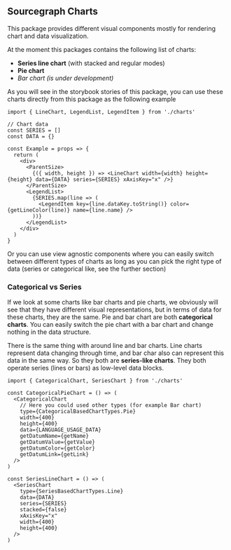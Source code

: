 ## Sourcegraph Сharts

This package provides different visual
components mostly for rendering chart and data visualization.

At the moment this packages contains the following list of charts:

- **Series line chart** (with stacked and regular modes)
- **Pie chart**
- _Bar chart (is under development)_

As you will see in the storybook stories of this package, you can use these charts
directly from this package as the following example

```tsx
import { LineChart, LegendList, LegendItem } from './charts'

// Chart data
const SERIES = []
const DATA = {}

const Example = props => {
  return (
    <div>
      <ParentSize>
        {({ width, height }) => <LineChart width={width} height={height} data={DATA} series={SERIES} xAxisKey="x" />}
      </ParentSize>
      <LegendList>
        {SERIES.map(line => (
          <LegendItem key={line.dataKey.toString()} color={getLineColor(line)} name={line.name} />
        ))}
      </LegendList>
    </div>
  )
}
```

Or you can use view agnostic components where you can easily switch between
different types of charts as long as you can pick the right type of data
(series or categorical like, see the further section)

### Categorical vs Series

If we look at some charts like bar charts and pie charts, we
obviously will see that they have different visual representations, but
in terms of data for these charts, they are the same. Pie and bar chart are
both **categorical charts**. You can easily switch the pie chart with a bar
chart and change nothing in the data structure.

There is the same thing with around line and bar charts. Line charts represent
data changing through time, and bar char also can represent this data in the
same way. So they both are **series-like charts**. They both operate series
(lines or bars) as low-level data blocks.

```tsx
import { CategoricalChart, SeriesChart } from './charts'

const CategoricalPieChart = () => (
  <CategoricalChart
    // Here you could used other types (for example Bar chart)
    type={CategoricalBasedChartTypes.Pie}
    width={400}
    height={400}
    data={LANGUAGE_USAGE_DATA}
    getDatumName={getName}
    getDatumValue={getValue}
    getDatumColor={getColor}
    getDatumLink={getLink}
  />
)

const SeriesLineChart = () => (
  <SeriesChart
    type={SeriesBasedChartTypes.Line}
    data={DATA}
    series={SERIES}
    stacked={false}
    xAxisKey="x"
    width={400}
    height={400}
  />
)
```
